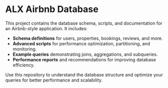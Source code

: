 # ALX Airbnb Database

This project contains the database schema, scripts, and documentation for an Airbnb-style application. It includes:

- **Schema definitions** for users, properties, bookings, reviews, and more.
- **Advanced scripts** for performance optimization, partitioning, and monitoring.
- **Example queries** demonstrating joins, aggregations, and subqueries.
- **Performance reports** and recommendations for improving database efficiency.

Use this repository to understand the database structure and optimize your queries for better performance and scalability.
